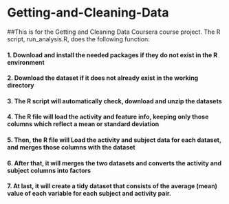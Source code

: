 # Getting-and-Cleaning-Data

##This is for the Getting and Cleaning Data Coursera course project. The R script, run_analysis.R, does the following function:

####  1. Download and install the needed packages if they do not exist in the R environment
####  2. Download the dataset if it does not already exist in the working directory
####  3. The R script will automatically check, download and unzip the datasets
####  4. The R file will load the activity and feature info, keeping only those columns which reflect a mean or standard deviation
####  5. Then, the R file will Load the activity and subject data for each dataset, and merges those columns with the dataset
####  6. After that, it will merges the two datasets and converts the activity and subject columns into factors
####  7. At last, it will create a tidy dataset that consists of the average (mean) value of each variable for each subject and activity pair.